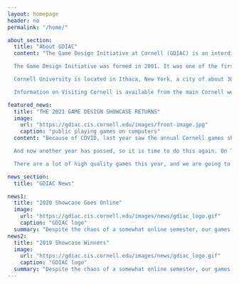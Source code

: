 ```yaml
---
layout: homepage
header: no
permalink: "/home/"

about_section:
  title: "About GDIAC"
  content: "The Game Design Initiative at Cornell (GDIAC) is an interdisciplinary program that is hosted ithin the Department of Computer Science. It offers a minor in game design accessible to Cornell students regardless of college or major. Even though it only offers a minor, the program is a highly-regarded program for technical areas such as software development, technical game design, game analytics, and project management.  

  The Game Design Initiative was formed in 2001. It was one of the first official computer game programs of its kind, and the first such program established in an Ivy League school. While computer game programs are becoming more and more common at other Universities, Cornell's program remains strong. The Game Design Initiative allows students to earn a world-class Cornell education while having fun working in computer games. 

  Cornell University is located in Ithaca, New York, a city of about 30,000 people in the heart of the Finger Lakes region. Both Cornell and Ithaca offer a wide range of cultural activities, sports, and outdoor activities with the pleasures of both city and country close at hand.

  Information on Visiting Cornell is available from the main Cornell website."

featured_news:
  title: "THE 2021 GAME DESIGN SHOWCASE RETURNS"
  image:
    url: "https://gdiac.cis.cornell.edu/images/front-image.jpg"
    caption: "public playing games on computers"
  content: "Because of COVID, last year saw the annual Cornell games showcase go virtual. Instead of holding a showcase in person, we ran it on our course Discord server. Because Discord allows multiple people to stream games simultaneously, it allowed us to capture the festive atmosphere of Showcase in a remote setting. With over 700 people joining us on our server, it was a smashing success.

  And now another year has passed, so it is time to do this again. On Tuesday, May 25th, we will make all of the games for this semester available for download from the official Showcase page. More importantly, we will also issue temporary invites for everyone to join our Discord server. This is open to the general public -- you do not need to be affiliated with Cornell. You can watch other people stream their games, stream yourself playing, or just get technical support if you are having trouble installing.

  There are a lot of high quality games this year, and we are going to be doing some experiments to make the mobile games more streaming friendly. Come and join us on May 2th and see what all the excitement is about!"

news_section:
  title: "GDIAC News"

news1:
  title: "2020 Showcase Goes Online"
  image:
    url: "https://gdiac.cis.cornell.edu/images/news/gdiac_logo.gif"
    caption: "GDIAC logo"
  summary: "Despite the chaos of a somewhat online semester, our games have been going strong. In the past year 2019 favorite Family Style has been featured on the Apple App store and now has over 1.5 million downloads on all platforms. It even has its own Reddit channel..."
news2:
  title: "2019 Showcase Winners"
  image:
    url: "https://gdiac.cis.cornell.edu/images/news/gdiac_logo.gif"
    caption: "GDIAC logo"
  summary: "Despite the chaos of a somewhat online semester, our games have been going strong. In the past year 2019 favorite Family Style has been featured on the Apple App store and now has over 1.5 million downloads on all platforms. It even has its own Reddit channel..."
---
```

